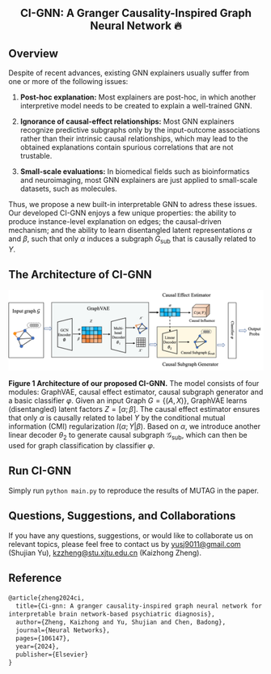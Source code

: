 <h2 align="center">

CI-GNN: A Granger Causality-Inspired Graph Neural Network 🔥

</h2>

## Overview
Despite of recent advances, existing GNN explainers usually suffer from one or more of the following issues:

1.  **Post-hoc explanation:** Most explainers are post-hoc, in which another interpretive model needs to be created to explain a well-trained GNN.

2.  **Ignorance of causal-effect relationships:** Most GNN explainers recognize predictive subgraphs only by the input-outcome associations rather than their intrinsic causal relationships, which may lead to the obtained explanations contain spurious correlations that are not trustable.

3.  **Small-scale evaluations:** In biomedical fields such as bioinformatics and neuroimaging, most GNN explainers are just applied to small-scale datasets, such as molecules.

Thus, we propose a new built-in interpretable GNN to adress these issues. Our developed CI-GNN enjoys a few unique properties: the ability to produce instance-level explanation on edges; the causal-driven mechanism; and the ability to learn disentangled latent representations $\alpha$ and $\beta$, such that only $\alpha$ induces a subgraph $G_{\text{sub}}$ that is causally related to $Y$.
    
## The Architecture of CI-GNN

![](framework.png)

**Figure 1 ﻿Architecture of our proposed CI-GNN.**  The model consists of four modules: GraphVAE, causal effect estimator, causal subgraph generator and a basic classifier $\varphi$. Given an input Graph $G=\{(A,X)\}$, GraphVAE learns (disentangled) latent factors $Z=[\alpha;\beta]$. The causal effect estimator ensures that only $\alpha$ is causally related to label $Y$ by the conditional mutual information (CMI) regularization $I\left ( \alpha; Y|\beta \right )$. Based on $\alpha$, we introduce another linear decoder $\theta_2$ to generate causal subgraph $\mathcal{G}_{\text{sub}}$, which can then be used for graph classification by classifier $\varphi$.

## Run CI-GNN

Simply run `python main.py` to reproduce the results of MUTAG in the paper.

## Questions, Suggestions, and Collaborations

If you have any questions, suggestions, or would like to collaborate us on relevant topics, please feel free to contact us by [yusj9011@gmail.com](mailto:yusj9011@gmail.com) (Shujian Yu), kzzheng@stu.xjtu.edu.cn (Kaizhong Zheng).

## Reference
```
@article{zheng2024ci,
  title={Ci-gnn: A granger causality-inspired graph neural network for interpretable brain network-based psychiatric diagnosis},
  author={Zheng, Kaizhong and Yu, Shujian and Chen, Badong},
  journal={Neural Networks},
  pages={106147},
  year={2024},
  publisher={Elsevier}
}
```
